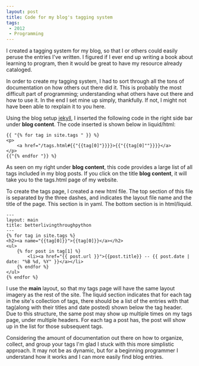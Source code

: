 ```yaml
---
layout: post
title: Code for my blog's tagging system
tags: 
 - 2012
 - Programming
---
```


I created a tagging system for my blog, so that I or others could easily peruse the entries I've written.  I figured if I ever end up writing a book about learning to program, then it would be great to have my resource already cataloged.  

In order to create my tagging system, I had to sort through all the tons of documentation on how others out there did it.  This is probably the most difficult part of programming; understanding what others have out there and how to use it.  In the end  I set mine up simply, thankfully.  If not, I might not have been able to rexplain it to you here.  

Using the blog setup [jekyll](https://github.com/mojombo/jekyll), I inserted the following code in the right side bar under **blog content**.  The code inserted is shown below in liquid/html:
		
    {{ "{% for tag in site.tags " }} %}
    <p>
    	<a href="/tags.html#{{"{{tag[0]"}}}}>{{"{{tag[0]""}}}}</a>
    </p>
    {{"{% endfor "}} %}
		
As seen on my right under **blog content**, this code provides a large list of all tags included in my blog posts.  If you click on the title **blog content**, it will take you to the tags.html page of my website.  

To create the tags page, I created a new html file.  The top section of this file is separated by the three dashes, and indicates the layout file name and the title of the page.  This section is in yaml.  The bottom section is in html/liquid.  

    ---
    layout: main
    title: betterlivingthroughpython
    ---
    {% for tag in site.tags %}
    <h2><a name="{{tag[0]}}">{{tag[0]}}</a></h2>
    <ul>
    	{% for post in tag[1] %}
    		<li><a href="{{ post.url }}">{{post.title}} -- {{ post.date | date: "%B %d, %Y" }}</a></li>
    	{% endfor %}
    </ul>
    {% endfor %}

I use the **main** layout, so that my tags page will have the same layout imagery as the rest of the site.  The liquid section indicates that for each tag in the site's collection of tags, there should be a list of the entries with that tag(along with their titles and date posted) shown below the tag header.  Due to this structure, the same post may show up multiple times on my tags page, under multiple headers.  For each tag a post has, the post will show up in the list for those subsequent tags.

Considering the amount of documentation out there on how to organize, collect, and group your tags I'm glad I stuck with this more simplistic approach.  It may not be as dynamic, but for a beginning programmer I understand how it works and I can more easily find blog entries.       